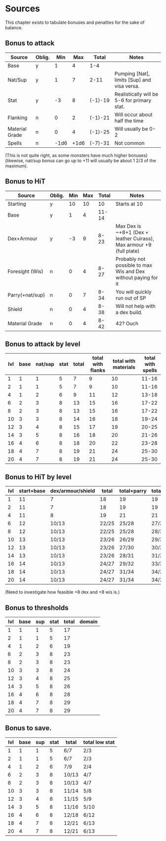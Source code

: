 # Sources

This chapter exists to tabulate bonuses and penalties for the sake of balance.

## Bonus to attack

|Source|Oblig.|Min|Max|Total|Notes|
|-|-|-|-|-|-|
|Base|y|1|4|1-4||
|Nat/Sup|y|1|7|2-11|Pumping [Nat], limits [Sup] and visa versa.|
|Stat|y|-3|8|(-1)-19|Realistically will be 5-6 for primary stat.|
|Flanking|n|0|2|(-1)-21|Will occur about half the time|
|Material Grade|n|0|4|(-1)-25|Will usually be 0-2|
|Spells|n|-1d6|+1d6|(-7)-31|Not common|

(This is not quite right, as some monsters have much higher bonuses)
(likewise, nat/sup bonus can go up to +11 will usually be about 1 2/3 of the maximum).

## Bonus to HiT
|Source|Oblig.|Min|Max|Total|Notes|
|-|-|-|-|-|-|
|Starting|y|10|10|10|Starts at 10|
|Base|y|1|4|11-14||
|Dex+Armour|y|-3|9|8-23|Max Dex is ~+8+1 (Dex + leather Cuirass), Max armour +9 (full plate)|
|Foresight (Wis)|n|0|4|8-27|Probably not possible to max Wis and Dex without paying for it|
|Parry(+nat/sup)|n|0|7|8-34|You will quickly run out of SP|
|Shield|n|0|4|8-38|Will not help with a dex build.|
|Material Grade|n|0|4|8-42|42? Ouch|

## Bonus to attack by level

|lvl|base|nat/sap|stat|total|total with flanks|total with materials|total with spells|
|-|-|-|-|-|-|-|-|
|1|1|1|5|7|9|10|11-16||
|2|1|1|5|7|9|10|11-16||
|4|1|2|6|9|11|12|13-18||
|6|2|3|8|13|15|16|17-22||
|8|2|3|8|13|15|16|17-22||
|10|3|3|8|14|16|18|19-24||
|12|3|4|8|15|17|19|20-25||
|14|3|5|8|16|18|20|21-26||
|16|4|6|8|18|20|22|23-28||
|18|4|7|8|19|21|24|25-30||
|20|4|7|8|19|21|24|25-30||

## Bonus to HiT by level
|lvl|start+base|dex/armour/shield|total|total+parry|total+foresight|total+material|
|-|-|-|-|-|-|-|
|1|11|7|18|19|19|21|
|2|11|7|18|19|19|21|
|4|11|8|19|21|21|23|
|6|12|10/13|22/25|25/28|27/30|29/32|
|8|12|10/13|22/25|25/28|28/31|32/35|
|10|13|10/13|23/26|26/29|29/32|33/36|
|12|13|10/13|23/26|27/30|30/33|34/38|
|14|13|10/13|23/26|28/31|31/34|37/40|
|16|14|10/13|24/27|29/32|33/36|39/43|
|18|14|10/13|24/27|31/34|34/37|42/45|
|20|14|10/13|24/27|31/34|34/37|42/45|

(Need to investigate how feasible +8 dex and +8 wis is.)

## Bonus to thresholds
|lvl|base|sup|stat|total|domain|
|-|-|-|-|-|-|
|1|1|1|5|17|||
|2|1|1|5|17|||
|4|1|2|6|19|||
|6|2|3|8|23|||
|8|2|3|8|23|||
|10|3|3|8|24|||
|12|3|4|8|25|||
|14|3|5|8|26|||
|16|4|6|8|28|||
|18|4|7|8|29|||
|20|4|7|8|29|||

## Bonus to save.

|lvl|base|sup|stat|total|total low stat|
|-|-|-|-|-|-|
|1|1|1|5|6/7|2/3|
|2|1|1|5|6/7|2/3|
|4|1|2|6|7/9|2/4|
|6|2|3|8|10/13|4/7|
|8|2|3|8|10/13|4/7|
|10|3|3|8|11/14|5/8|
|12|3|4|8|11/15|5/9|
|14|3|5|8|11/16|5/10|
|16|4|6|8|12/18|6/12|
|18|4|7|8|12/21|6/13|
|20|4|7|8|12/21|6/13|
